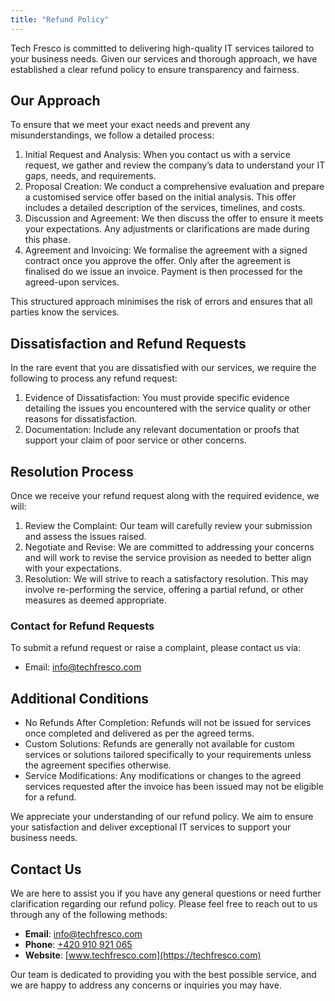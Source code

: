 ```yaml
---
title: "Refund Policy"
---
```


Tech Fresco is committed to delivering high-quality IT services tailored to your business needs. Given our services and thorough approach, we have established a clear refund policy to ensure transparency and fairness.

## **Our Approach**

To ensure that we meet your exact needs and prevent any misunderstandings, we follow a detailed process:

1.  Initial Request and Analysis: When you contact us with a service request, we gather and review the company’s data to understand your IT gaps, needs, and requirements.
2.  Proposal Creation: We conduct a comprehensive evaluation and prepare a customised service offer based on the initial analysis. This offer includes a detailed description of the services, timelines, and costs.
3.  Discussion and Agreement: We then discuss the offer to ensure it meets your expectations. Any adjustments or clarifications are made during this phase.
4.  Agreement and Invoicing: We formalise the agreement with a signed contract once you approve the offer. Only after the agreement is finalised do we issue an invoice. Payment is then processed for the agreed-upon services.

This structured approach minimises the risk of errors and ensures that all parties know the services.

## **Dissatisfaction and Refund Requests**

In the rare event that you are dissatisfied with our services, we require the following to process any refund request:

1.  Evidence of Dissatisfaction: You must provide specific evidence detailing the issues you encountered with the service quality or other reasons for dissatisfaction.
2.  Documentation: Include any relevant documentation or proofs that support your claim of poor service or other concerns.

## **Resolution Process**

Once we receive your refund request along with the required evidence, we will:

1.  Review the Complaint: Our team will carefully review your submission and assess the issues raised.
2.  Negotiate and Revise: We are committed to addressing your concerns and will work to revise the service provision as needed to better align with your expectations.
3.  Resolution: We will strive to reach a satisfactory resolution. This may involve re-performing the service, offering a partial refund, or other measures as deemed appropriate.

### **Contact for Refund Requests**

To submit a refund request or raise a complaint, please contact us via:

- Email: info@techfresco.com

## **Additional Conditions**

- No Refunds After Completion: Refunds will not be issued for services once completed and delivered as per the agreed terms.
- Custom Solutions: Refunds are generally not available for custom services or solutions tailored specifically to your requirements unless the agreement specifies otherwise.
- Service Modifications: Any modifications or changes to the agreed services requested after the invoice has been issued may not be eligible for a refund.

We appreciate your understanding of our refund policy. We aim to ensure your satisfaction and deliver exceptional IT services to support your business needs.

## **Contact Us**

We are here to assist you if you have any general questions or need further clarification regarding our refund policy. Please feel free to reach out to us through any of the following methods:

- **Email**: [info@techfresco.com](mailto:info@techfresco.com)
- **Phone**: [+420 910 921 065](tel:+420910921065)
- **Website**: [www.techfresco.com](https://techfresco.com)

Our team is dedicated to providing you with the best possible service, and we are happy to address any concerns or inquiries you may have.
